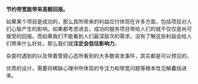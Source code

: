 **节约带宽能带来高额回报。**

如果某个项目是成功的，那么其所带来的利益应付体现在许多方面，包括项目对人们心智产生的影响。如果都考虑进去，成功的服务项目带给人们的就不仅仅是尚可接受的回报。而如果我们不能看到人们最深层次的需求，没有了解这些利益会给人们带来什么好处，那么我们就**注定会低估影响力**。

杂耍时遇到的以及带着管窥心态所看到的大多数突发事件，其实都是可以预见的。

优质的设计，需要将稀缺心理中所体现的专注力和带宽问题等根本性见解囊括进来。

